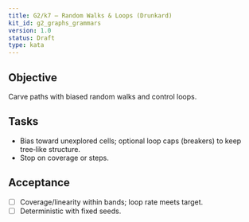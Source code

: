 ```yaml
---
title: G2/k7 — Random Walks & Loops (Drunkard)
kit_id: g2_graphs_grammars
version: 1.0
status: Draft
type: kata
---
```

## Objective
Carve paths with biased random walks and control loops.
## Tasks
- Bias toward unexplored cells; optional loop caps (breakers) to keep tree‑like structure.  
- Stop on coverage or steps.
## Acceptance
- [ ] Coverage/linearity within bands; loop rate meets target.  
- [ ] Deterministic with fixed seeds.